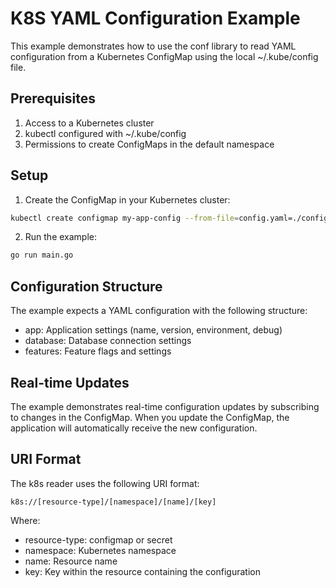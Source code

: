 # K8S YAML Configuration Example

This example demonstrates how to use the conf library to read YAML configuration from a Kubernetes ConfigMap using the local ~/.kube/config file.

## Prerequisites

1. Access to a Kubernetes cluster
2. kubectl configured with ~/.kube/config
3. Permissions to create ConfigMaps in the default namespace

## Setup

1. Create the ConfigMap in your Kubernetes cluster:

```bash
kubectl create configmap my-app-config --from-file=config.yaml=./config.yaml -n default
```

2. Run the example:

```bash
go run main.go
```

## Configuration Structure

The example expects a YAML configuration with the following structure:

- app: Application settings (name, version, environment, debug)
- database: Database connection settings
- features: Feature flags and settings

## Real-time Updates

The example demonstrates real-time configuration updates by subscribing to changes in the ConfigMap. When you update the ConfigMap, the application will automatically receive the new configuration.

## URI Format

The k8s reader uses the following URI format:
```
k8s://[resource-type]/[namespace]/[name]/[key]
```

Where:
- resource-type: configmap or secret
- namespace: Kubernetes namespace
- name: Resource name
- key: Key within the resource containing the configuration
